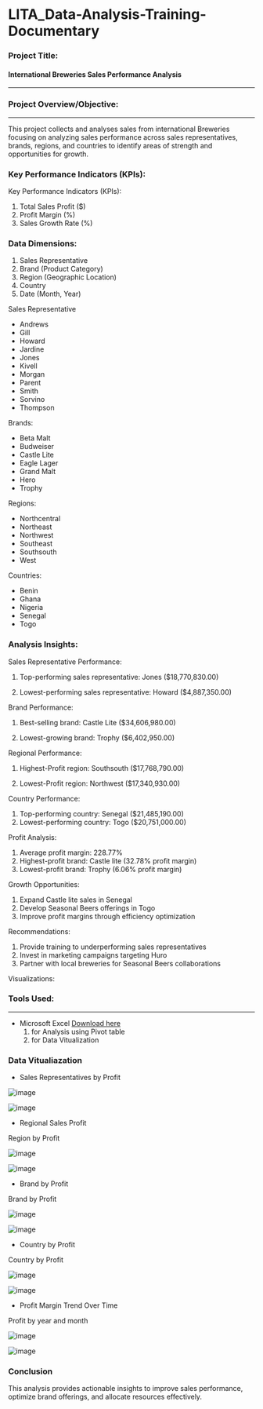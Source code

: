 # LITA_Data-Analysis-Training-Documentary

### Project Title:
#### International Breweries Sales Performance Analysis
---
### Project Overview/Objective: 
---
This project collects and analyses sales from international Breweries focusing on analyzing sales performance across sales representatives, brands, regions, and countries to identify areas of strength and opportunities for growth.

### Key Performance Indicators (KPIs):
Key Performance Indicators (KPIs):

1. Total Sales Profit ($)
2. Profit Margin (%)
3. Sales Growth Rate (%)

### Data Dimensions:
1. Sales Representative
2. Brand (Product Category)
3. Region (Geographic Location)
4. Country
5. Date (Month, Year)

Sales Representative
- Andrews
- Gill
- Howard
- Jardine
- Jones
- Kivell
- Morgan
- Parent
- Smith
- Sorvino
- Thompson

Brands:

- Beta Malt
- Budweiser
- Castle Lite
- Eagle Lager
- Grand Malt
- Hero
- Trophy

Regions:

- Northcentral
- Northeast
- Northwest
- Southeast
- Southsouth
- West


Countries:

- Benin
- Ghana
- Nigeria
- Senegal
- Togo

### Analysis Insights:

Sales Representative Performance:

1. Top-performing sales representative: Jones	($18,770,830.00)

2. Lowest-performing sales representative: Howard	($4,887,350.00)

Brand Performance:

1. Best-selling brand: Castle Lite	($34,606,980.00)

2. Lowest-growing brand: Trophy	($6,402,950.00)

Regional Performance:

1. Highest-Profit region: Southsouth	($17,768,790.00)

2. Lowest-Profit region: Northwest	($17,340,930.00)

Country Performance:

1. Top-performing country: Senegal ($21,485,190.00)
2. Lowest-performing country: Togo	($20,751,000.00)

Profit Analysis:

1. Average profit margin: 228.77%
2. Highest-profit brand: Castle lite (32.78% profit margin)
3. Lowest-profit brand: Trophy (6.06% profit margin)

Growth Opportunities:

1. Expand Castle lite sales in Senegal
2. Develop Seasonal Beers offerings in Togo
3. Improve profit margins through efficiency optimization

Recommendations:

1. Provide training to underperforming sales representatives
2. Invest in marketing campaigns targeting Huro
3. Partner with local breweries for Seasonal Beers collaborations

Visualizations:

### Tools Used:
---
- Microsoft Excel [Download here](https://www.microsoft.com)
  1. for Analysis using Pivot table
  2. for Data Vitualization

  
### Data Vitualiazation
- Sales Representatives by Profit

![image](https://github.com/user-attachments/assets/9fe08e1a-4715-4826-9f75-6bc4525e0843)

![image](https://github.com/user-attachments/assets/56e11aa6-6350-4450-b232-cef8a1bd413f)

- Regional Sales Profit

Region by Profit	

![image](https://github.com/user-attachments/assets/9da9f176-7b25-43f6-9457-c2996256e2f4)


![image](https://github.com/user-attachments/assets/6a697ba2-8dcb-4a1b-a0d9-5a540a029c5d)


- Brand by Profit	

Brand by Profit	

![image](https://github.com/user-attachments/assets/bed68a99-b43e-4469-ad2e-f8f3f73854b6)

![image](https://github.com/user-attachments/assets/ea22de34-8942-4496-acc1-47488255f129)


- Country by Profit

Country by Profit	

![image](https://github.com/user-attachments/assets/83dc588b-8ce2-4912-8108-754ef6278e93)

![image](https://github.com/user-attachments/assets/db0d72d0-a7f7-43b0-9bc1-a3799530443a)

- Profit Margin Trend Over Time

Profit by year and month				

![image](https://github.com/user-attachments/assets/4667fc4e-24ab-4074-9125-984b82130a98)


![image](https://github.com/user-attachments/assets/1fccf031-9bd4-4b2d-b3bc-f82bebd507d8)

### Conclusion

This analysis provides actionable insights to improve sales performance, optimize brand offerings, and allocate resources effectively.



